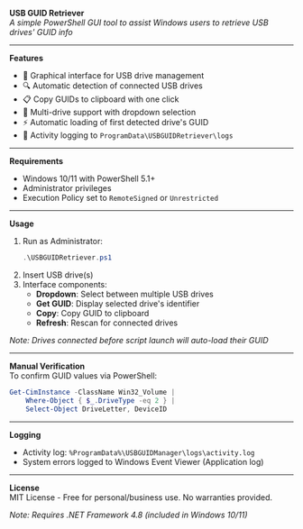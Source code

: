 **USB GUID Retriever**  
*A simple PowerShell GUI tool to assist Windows users to retrieve USB drives' GUID info*

---

**Features**  
- 📌 Graphical interface for USB drive management  
- 🔍 Automatic detection of connected USB drives  
- 📋 Copy GUIDs to clipboard with one click  
- 🔄 Multi-drive support with dropdown selection  
- ⚡ Automatic loading of first detected drive's GUID  
- 📂 Activity logging to `ProgramData\USBGUIDRetriever\logs`  

---

**Requirements**  
- Windows 10/11 with PowerShell 5.1+  
- Administrator privileges  
- Execution Policy set to `RemoteSigned` or `Unrestricted`  

---

**Usage**  
1. Run as Administrator:  
   ```powershell
   .\USBGUIDRetriever.ps1
   ```
2. Insert USB drive(s)  
3. Interface components:  
   - **Dropdown**: Select between multiple USB drives  
   - **Get GUID**: Display selected drive's identifier  
   - **Copy**: Copy GUID to clipboard  
   - **Refresh**: Rescan for connected drives  

*Note: Drives connected before script launch will auto-load their GUID*

---

**Manual Verification**  
To confirm GUID values via PowerShell:  
```powershell
Get-CimInstance -ClassName Win32_Volume | 
    Where-Object { $_.DriveType -eq 2 } |
    Select-Object DriveLetter, DeviceID
```

---

**Logging**  
- Activity log: `%ProgramData%\USBGUIDManager\logs\activity.log`  
- System errors logged to Windows Event Viewer (Application log)

---

**License**  
MIT License - Free for personal/business use. No warranties provided.  

*Note: Requires .NET Framework 4.8 (included in Windows 10/11)*

